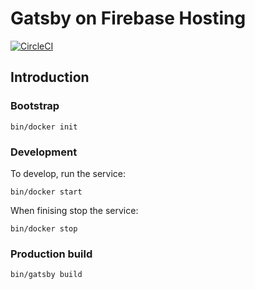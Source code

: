 # Gatsby on Firebase Hosting

[![CircleCI](https://circleci.com/gh/cheezenaan-sandbox/gatsby-firebase.svg?style=svg)](https://circleci.com/gh/cheezenaan-sandbox/gatsby-firebase)

## Introduction

### Bootstrap

```/bin/sh
bin/docker init
```

### Development

To develop, run the service:

```/bin/sh
bin/docker start
```

When finising stop the service:

```/bin/sh
bin/docker stop
```

### Production build

```/bin/sh
bin/gatsby build
```
